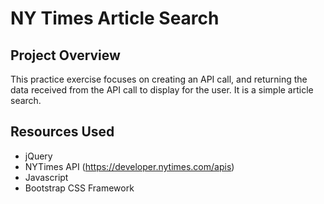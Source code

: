 # NY Times Article Search

## Project Overview

This practice exercise focuses on creating an API call, and returning the data received from the API call to display for the user. It is a simple article search. 

## Resources Used

- jQuery
- NYTimes API (https://developer.nytimes.com/apis)
- Javascript
- Bootstrap CSS Framework

